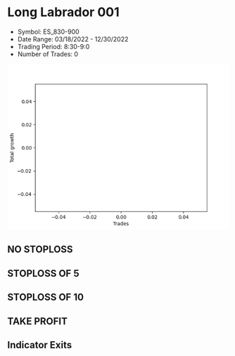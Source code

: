 # Long Labrador 001 
- Symbol: ES_830-900
- Date Range: 03/18/2022 - 12/30/2022
- Trading Period: 8:30-9:0
- Number of Trades: 0

![Plot](LongLabrador001ES_830-900.png)
## NO STOPLOSS














## STOPLOSS OF 5














## STOPLOSS OF 10














## TAKE PROFIT











## Indicator Exits


